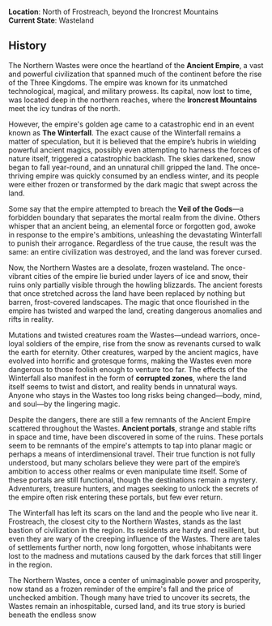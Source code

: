 **Location**: North of Frostreach, beyond the Ironcrest Mountains  
**Current State**: Wasteland  

## **History**

The Northern Wastes were once the heartland of the **Ancient Empire**, a vast and powerful civilization that spanned much of the continent before the rise of the Three Kingdoms. The empire was known for its unmatched technological, magical, and military prowess. Its capital, now lost to time, was located deep in the northern reaches, where the **Ironcrest Mountains** meet the icy tundras of the north.

However, the empire's golden age came to a catastrophic end in an event known as **The Winterfall**. The exact cause of the Winterfall remains a matter of speculation, but it is believed that the empire’s hubris in wielding powerful ancient magics, possibly even attempting to harness the forces of nature itself, triggered a catastrophic backlash. The skies darkened, snow began to fall year-round, and an unnatural chill gripped the land. The once-thriving empire was quickly consumed by an endless winter, and its people were either frozen or transformed by the dark magic that swept across the land.

Some say that the empire attempted to breach the **Veil of the Gods**—a forbidden boundary that separates the mortal realm from the divine. Others whisper that an ancient being, an elemental force or forgotten god, awoke in response to the empire's ambitions, unleashing the devastating Winterfall to punish their arrogance. Regardless of the true cause, the result was the same: an entire civilization was destroyed, and the land was forever cursed.

Now, the Northern Wastes are a desolate, frozen wasteland. The once-vibrant cities of the empire lie buried under layers of ice and snow, their ruins only partially visible through the howling blizzards. The ancient forests that once stretched across the land have been replaced by nothing but barren, frost-covered landscapes. The magic that once flourished in the empire has twisted and warped the land, creating dangerous anomalies and rifts in reality.

Mutations and twisted creatures roam the Wastes—undead warriors, once-loyal soldiers of the empire, rise from the snow as revenants cursed to walk the earth for eternity. Other creatures, warped by the ancient magics, have evolved into horrific and grotesque forms, making the Wastes even more dangerous to those foolish enough to venture too far. The effects of the Winterfall also manifest in the form of **corrupted zones**, where the land itself seems to twist and distort, and reality bends in unnatural ways. Anyone who stays in the Wastes too long risks being changed—body, mind, and soul—by the lingering magic.

Despite the dangers, there are still a few remnants of the Ancient Empire scattered throughout the Wastes. **Ancient portals**, strange and stable rifts in space and time, have been discovered in some of the ruins. These portals seem to be remnants of the empire's attempts to tap into planar magic or perhaps a means of interdimensional travel. Their true function is not fully understood, but many scholars believe they were part of the empire’s ambition to access other realms or even manipulate time itself. Some of these portals are still functional, though the destinations remain a mystery. Adventurers, treasure hunters, and mages seeking to unlock the secrets of the empire often risk entering these portals, but few ever return.

The Winterfall has left its scars on the land and the people who live near it. Frostreach, the closest city to the Northern Wastes, stands as the last bastion of civilization in the region. Its residents are hardy and resilient, but even they are wary of the creeping influence of the Wastes. There are tales of settlements further north, now long forgotten, whose inhabitants were lost to the madness and mutations caused by the dark forces that still linger in the region.

The Northern Wastes, once a center of unimaginable power and prosperity, now stand as a frozen reminder of the empire's fall and the price of unchecked ambition. Though many have tried to uncover its secrets, the Wastes remain an inhospitable, cursed land, and its true story is buried beneath the endless snow